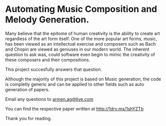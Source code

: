 Automating Music Composition and Melody Generation.
==================================================

Many believe that the epitome of human creativity is the ability to create art regardless of the art form itself. One of the more popular art forms, music, has been viewed as an intellectual exercise and composers such as Bach and Chopin are viewed as geniuses in our modern world. The inherent question to ask was, could software even begin to mimic the creativity of these composers and their compositions. 

This project succesfully answers that question.

Although the majority of this project is based on Music generation, the code is completly generic and can be applied to other fields such as auto generation of papers. 

Email any questions to armen.ag@live.com

You can find the respective paper written at http://1drv.ms/1shYZTb

Thank you for reading.
